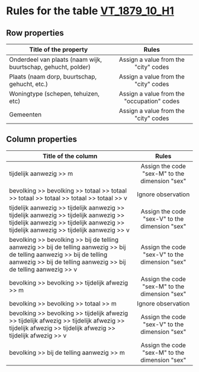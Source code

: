 # Rules for the table [VT_1879_10_H1](https://github.com/cgueret/DataDump/blob/master/xls-marked/VT_1879_10_H1_marked.xls?raw=true)
## Row properties
| Title of the property | Rules |
| --------------------- |:-----:|
| Onderdeel van plaats (naam wijk, buurtschap, gehucht, polder) | Assign a value from the "city" codes |
| Plaats (naam dorp, buurtschap, gehucht, etc.) | Assign a value from the "city" codes |
| Woningtype (schepen, tehuizen, etc) | Assign a value from the "occupation" codes |
| Gemeenten | Assign a value from the "city" codes |
## Column properties
| Title of the column | Rules |
| --------------------- |:-----:|
| tijdelijk aanwezig >> m | Assign the code "sex-M" to the dimension "sex" |
| bevolking >> bevolking >> totaal >> totaal >> totaal >> totaal >> totaal >> totaal >> v | Ignore observation |
| tijdelijk aanwezig >> tijdelijk aanwezig >> tijdelijk aanwezig >> tijdelijk aanwezig >> tijdelijk aanwezig >> tijdelijk aanwezig >> tijdelijk aanwezig >> tijdelijk aanwezig >> v | Assign the code "sex-V" to the dimension "sex" |
| bevolking >> bevolking >> bij de telling aanwezig >> bij de telling aanwezig >> bij de telling aanwezig >> bij de telling aanwezig >> bij de telling aanwezig >> bij de telling aanwezig >> v | Assign the code "sex-V" to the dimension "sex" |
| bevolking >> bevolking >> tijdelijk afwezig >> m | Assign the code "sex-M" to the dimension "sex" |
| bevolking >> bevolking >> totaal >> m | Ignore observation |
| bevolking >> bevolking >> tijdelijk afwezig >> tijdelijk afwezig >> tijdelijk afwezig >> tijdelijk afwezig >> tijdelijk afwezig >> tijdelijk afwezig >> v | Assign the code "sex-V" to the dimension "sex" |
| bevolking >> bij de telling aanwezig >> m | Assign the code "sex-M" to the dimension "sex" |

